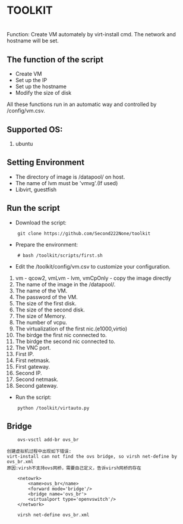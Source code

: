 # TOOLKIT
# 
Function: Create VM automately by virt-install cmd. The network and 
hostname will be set.


## The function of the script

- Create VM 
- Set up the IP
- Set up the hostname
- Modify the size of disk
 
All these functions run in an automatic way and controlled by /config/vm.csv.


## Supported OS:

1. ubuntu


## Setting Environment

- The directory of image is /datapool/ on host.
- The name of lvm must be 'vmvg'.(If used)
- Libvirt, guestfish

## Run the script

- Download the script:

```
	git clone https://github.com/Second222None/toolkit
```

- Prepare the environment:

```
	# bash /toolkit/scripts/first.sh
```

- Edit the /toolkit/config/vm.csv to customize your configuration.

1. vm - qcow2, vmLvm - lvm, vmCpOnly - copy the image directly
2. The name of the image in the /datapool/.
3. The name of the VM.
4. The password of the VM.	
5. The size of the first disk.
6. The size of the second disk.
7. The size of Memory.
8. The number of vcpu.
9. The virtualization of the first nic.(e1000,virtio)
10. The birdge the first nic connected to.
11. The birdge the second nic connected to.
12. The VNC port.
13. First IP.
14. First netmask.
15. First gateway.
16. Second IP.
17. Second netmask.
18. Second gateway.

- Run the script:

```
	python /toolkit/virtauto.py
```

## Bridge
    
```    
    ovs-vsctl add-br ovs_br
```

    创建虚拟机过程中出现如下错误:
    virt-install can not find the ovs bridge, so virsh net-define by ovs_br.xml
    原因:virsh不支持ovs网桥，需要自己定义，告诉virsh网桥的存在
    
```
    <netowrk>
        <name>ovs_br</name>
        <forward mode='bridge'/> 
        <bridge name='ovs_br'>
        <virtualport type='openvswitch'/>
    </network>
``` 
```
    virsh net-define ovs_br.xml
```


